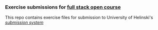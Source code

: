 ### Exercise submissions for [full stack open course](https://fullstackopen.com/about/)
This repo contains exercise files for submission to University of Helinski's [_submission system_](https://studies.cs.helsinki.fi/fullstackopen2019/#/)


